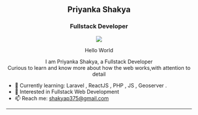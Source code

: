 <h2 align="center">Priyanka Shakya</h2>
<h3 align="center"> Fullstack Developer </h3>
  <p align="center">
<img src="https://raw.githubusercontent.com/TheDudeThatCode/TheDudeThatCode/master/Assets/Developer.gif"/>
  </p>
<p align="center">Hello World </p>
<p align="center"> I am Priyanka Shakya, a Fullstack Developer <br>Curious to learn and know more about how the web works,with attention to detail</p>

- 🌱 Currently learning: Laravel , ReactJS , PHP , JS , Geoserver .
- 🤔 Interested in Fullstack Web Development
- 📫 Reach me: shakyap375@gmail.com

<hr/>
